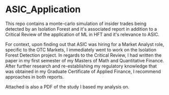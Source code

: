 # ASIC_Application
This repo contains a monte-carlo simulation of insider trades being detected by an Isolation Forest and it's associated report in addition to a Critical Review of the application of ML in HFT and it's relevance to ASIC. 

For context, upon finding out that ASIC was hiring for a Market Analyst role, specific to the OTC Markets, I immediately went to work on the Isolation Forest Detection project. In regards to the Critical Review, I had written the paper in my first semester of my Masters of Math and Quantitative Finance. After further research and re-establishing my regulatory knowledge that was obtained in my Graduate Certificate of Applied Finance, I recommend approaches in both reports.

Attached is also a PDF of the study I based my analysis on.
